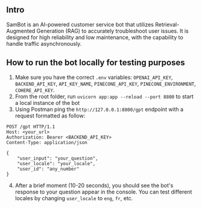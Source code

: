 ## Intro

SamBot is an AI-powered customer service bot that utilizes Retrieval-Augmented Generation (RAG) to accurately troubleshoot user issues. It is designed for high reliability and low maintenance, with the capability to handle traffic asynchronously.

## How to run the bot locally for testing purposes  

1. Make sure you have the correct `.env` variables: `OPENAI_API_KEY`, `BACKEND_API_KEY`, `API_KEY_NAME`, `PINECONE_API_KEY`, `PINECONE_ENVIRONMENT`, `COHERE_API_KEY`.
2. From the root folder, run `uvicorn app:app --reload --port 8800` to start a local instance of the bot 
3. Using Postman ping the `http://127.0.0.1:8800/gpt` endpoint with a request formatted as follow:

```
POST /gpt HTTP/1.1
Host: <your_url>
Authorization: Bearer <BACKEND_API_KEY>
Content-Type: application/json

{
    "user_input": "your_question",
    "user_locale": "your_locale",
    "user_id": "any_number"
}
```
4.  After a brief moment (10-20 seconds), you should see the bot's response to your question appear in the console. You can test different locales by changing `user_locale` to `eng`, `fr`, etc.

